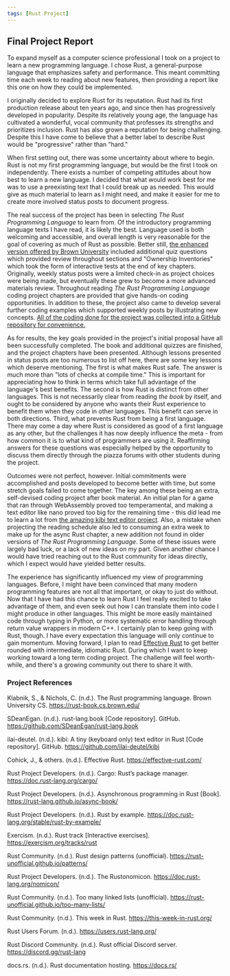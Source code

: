 ```yaml
---
tags: [Rust Project]
---
```

## Final Project Report

To expand myself as a computer science professional I took on a project to learn a new programming language. I chose Rust, a general-purpose language that emphasizes safety and performance. This meant committing time each week to reading about new features, then providing a report like this one on how they could be implemented. 

I originally decided to explore Rust for its reputation. Rust had its first production release about ten years ago, and since then has progressively developed in popularity. Despite its relatively young age, the language has cultivated a wonderful, vocal community that professes its strengths and prioritizes inclusion. Rust has also grown a reputation for being challenging. Despite this I have come to believe that a better label to describe Rust would be "progressive" rather than "hard." 

When first setting out, there was some uncertainty about where to begin. Rust is not my first programming language, but would be the first I took on independently. There exists a number of competing attitudes about how best to learn a new language. I decided that what would work best for me was to use a preexisting text that I could break up as needed. This would give as much material to learn as I might need, and make it easier for me to create more involved status posts to document progress. 

The real success of the project has been in selecting *The Rust Programming Language* to learn from. Of the introductory programming language texts I have read, it is likely the best. Language used is both welcoming and accessible, and overall length is very reasonable for the goal of covering as much of Rust as possible. Better still, [the enhanced version offered by Brown University](https://rust-book.cs.brown.edu/) included additional quiz questions which provided review throughout sections and "Ownership Inventories" which took the form of interactive tests at the end of key chapters. Originally, weekly status posts were a limited check-in as project choices were being made, but eventually these grew to become a more advanced materials review. Throughout reading *The Rust Programming Language* coding project chapters are provided that give hands-on coding opportunities. In addition to these, the project also came to develop several further coding examples which supported weekly posts by illustrating new concepts. [All of the coding done for the project was collected into a GitHub repository for convenience.](https://github.com/SDeanEgan/rust-lang.book) 

As for results, the key goals provided in the project's initial proposal have all been successfully completed. The book and additional quizzes are finished, and the project chapters have been presented. Although lessons presented in status posts are too numerous to list off here, there are some key lessons which deserve mentioning. The first is what makes Rust safe. The answer is much more than "lots of checks at compile time." This is important for appreciating how to think in terms which take full advantage of the language's best benefits. The second is how Rust is distinct from other languages. This is not necessarily clear from reading *the book* by itself, and ought to be considered by anyone who wants their Rust experience to benefit them when they code in other languages. This benefit can serve in both directions. Third, what prevents Rust from being a first language. There may come a day where Rust is considered as good of a first language as any other, but the challenges it has now deeply influence the meta - from how common it is to what kind of programmers are using it. Reaffirming answers for these questions was especially helped by the opportunity to discuss them directly through the piazza forums with other students during the project. 

Outcomes were not perfect, however. Initial commitments were accomplished and posts developed to become better with time, but some stretch goals failed to come together. The key among these being an extra, self-devised coding project after book material. An initial plan for a game that ran through WebAssembly proved too temperamental, and making a text editor like nano proved too big for the remaining time - this did lead me to learn a lot from [the amazing kibi text editor project](https://github.com/ilai-deutel/kibi). Also, a mistake when projecting the reading schedule also led to consuming an extra week to make up for the async Rust chapter, a new addition not found in older versions of *The Rust Programming Language*. Some of these issues were largely bad luck, or a lack of new ideas on my part. Given another chance I would have tried reaching out to the Rust community for ideas directly, which I expect would have yielded better results. 
 
The experience has significantly influenced my view of programming languages. Before, I might have been convinced that many modern programming features are not all that important, or okay to just do without. Now that I have had this chance to learn Rust I feel really excited to take advantage of them, and even seek out how I can translate them into code I might produce in other languages. This might be more easily maintained code through typing in Python, or more systematic error handling through return value wrappers in modern C++. I certainly plan to keep going with Rust, though. I have every expectation this language will only continue to gain momentum. Moving forward, I plan to read [Effective Rust](https://effective-rust.com/) to get better rounded with intermediate, idiomatic Rust. During which I want to keep working toward a long term coding project. The challenge will feel worth-while, and there's a growing community out there to share it with.

### Project References

Klabnik, S., & Nichols, C. (n.d.). The Rust programming language. Brown University CS. https://rust-book.cs.brown.edu/

SDeanEgan. (n.d.). rust-lang.book [Code repository]. GitHub. https://github.com/SDeanEgan/rust-lang.book

ilai-deutel. (n.d.). kibi: A tiny (keyboard only) text editor in Rust [Code repository]. GitHub. https://github.com/ilai-deutel/kibi

Cohick, J., & others. (n.d.). Effective Rust. https://effective-rust.com/

Rust Project Developers. (n.d.). Cargo: Rust’s package manager. https://doc.rust-lang.org/cargo/

Rust Project Developers. (n.d.). Asynchronous programming in Rust [Book]. https://rust-lang.github.io/async-book/

Rust Project Developers. (n.d.). Rust by example. https://doc.rust-lang.org/stable/rust-by-example/

Exercism. (n.d.). Rust track [Interactive exercises]. https://exercism.org/tracks/rust

Rust Community. (n.d.). Rust design patterns (unofficial). https://rust-unofficial.github.io/patterns/

Rust Project Developers. (n.d.). The Rustonomicon. https://doc.rust-lang.org/nomicon/

Rust Community. (n.d.). Too many linked lists (unofficial). https://rust-unofficial.github.io/too-many-lists/

Rust Community. (n.d.). This week in Rust. https://this-week-in-rust.org/

Rust Users Forum. (n.d.). https://users.rust-lang.org/

Rust Discord Community. (n.d.). Rust official Discord server. https://discord.gg/rust-lang

docs.rs. (n.d.). Rust documentation hosting. https://docs.rs/